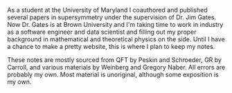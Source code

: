 As a student at the University of Maryland I coauthored and published several papers in supersymmetry under the supervision of Dr. Jim Gates. Now Dr. Gates is at Brown University and I'm taking time to work in industry as a software engineer and data scientist and filling out my proper background in mathematical and theoretical physics on the side. Until I have a chance to make a pretty website, this is where I plan to keep my notes.

These notes are mostly sourced from QFT by Peskin and Schroeder, GR by Carroll, and various materials by Weinberg and Gregory Naber. All errors are probably my own. Most material is unoriginal, although some exposition is my own.
